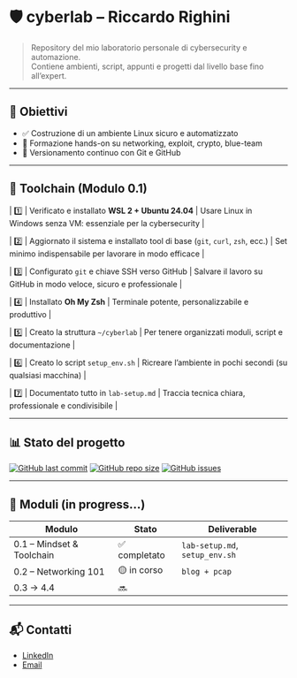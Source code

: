 # 🛡️ cyberlab – Riccardo Righini

> Repository del mio laboratorio personale di cybersecurity e automazione.  
> Contiene ambienti, script, appunti e progetti dal livello base fino all’expert.

---

## 🚀 Obiettivi

- ✅ Costruzione di un ambiente Linux sicuro e automatizzato
- 🧠 Formazione hands-on su networking, exploit, crypto, blue-team
- 🔄 Versionamento continuo con Git e GitHub

---

## 🧰 Toolchain (Modulo 0.1)

| 1️⃣ | Verificato e installato **WSL 2 + Ubuntu 24.04** | Usare Linux in Windows senza VM: essenziale per la cybersecurity |

| 2️⃣ | Aggiornato il sistema e installato tool di base (`git`, `curl`, `zsh`, ecc.) | Set minimo indispensabile per lavorare in modo efficace |

| 3️⃣ | Configurato `git` e chiave SSH verso GitHub | Salvare il lavoro su GitHub in modo veloce, sicuro e professionale |

| 4️⃣ | Installato **Oh My Zsh** | Terminale potente, personalizzabile e produttivo |

| 5️⃣ | Creato la struttura `~/cyberlab` | Per tenere organizzati moduli, script e documentazione |

| 6️⃣ | Creato lo script `setup_env.sh` | Ricreare l’ambiente in pochi secondi (su qualsiasi macchina) |

| 7️⃣ | Documentato tutto in `lab-setup.md` | Traccia tecnica chiara, professionale e condivisibile |

---

## 📊 Stato del progetto

[![GitHub last commit](https://img.shields.io/github/last-commit/Riccardoengin01/cyberlab)](https://github.com/Riccardoengin01/cyberlab)
[![GitHub repo size](https://img.shields.io/github/repo-size/Riccardoengin01/cyberlab)](https://github.com/Riccardoengin01/cyberlab)
[![GitHub issues](https://img.shields.io/github/issues/Riccardoengin01/cyberlab)](https://github.com/Riccardoengin01/cyberlab)

---

## 📁 Moduli (in progress...)

| Modulo | Stato | Deliverable |
|--------|-------|-------------|
| 0.1 – Mindset & Toolchain | ✅ completato | `lab-setup.md`, `setup_env.sh` |
| 0.2 – Networking 101 | 🟡 in corso | `blog + pcap` |
| 0.3 → 4.4 | 🔜 | |

---

## 📬 Contatti

- [LinkedIn](https://www.linkedin.com/in/riccardo-engin-righini-4b3544146/)
- [Email](mailto:riccardoengin@gmail.com)

